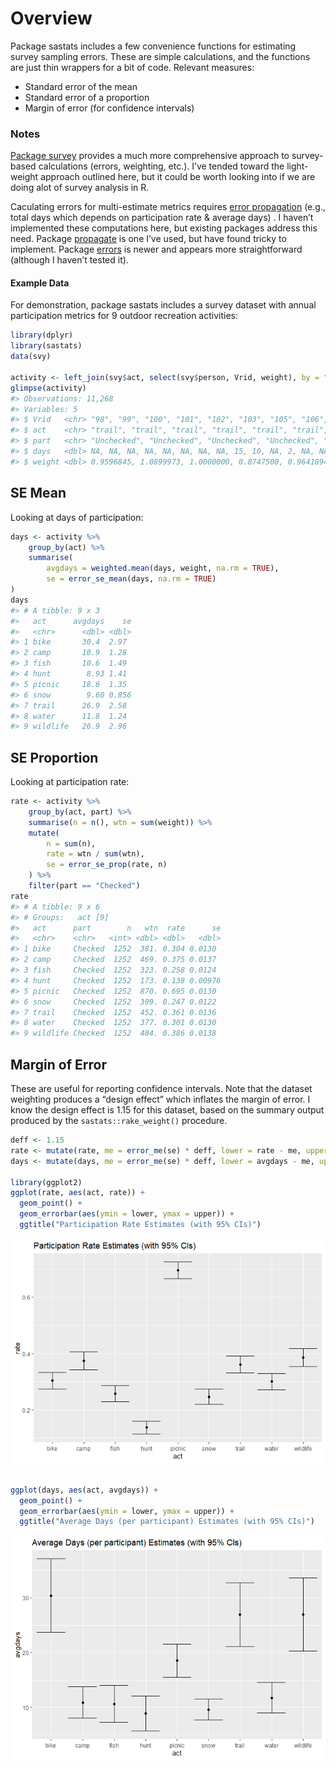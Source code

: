 
<!-- .md is generated from .Rmd. Please edit that file -->

# Overview

Package sastats includes a few convenience functions for estimating
survey sampling errors. These are simple calculations, and the functions
are just thin wrappers for a bit of code. Relevant measures:

  - Standard error of the mean
  - Standard error of a proportion
  - Margin of error (for confidence intervals)

### Notes

[Package
survey](https://cran.r-project.org/web/packages/survey/index.html)
provides a much more comprehensive approach to survey-based calculations
(errors, weighting, etc.). I’ve tended toward the light-weight approach
outlined here, but it could be worth looking into if we are doing alot
of survey analysis in R.

Caculating errors for multi-estimate metrics requires [error
propagation](https://en.wikipedia.org/wiki/Propagation_of_uncertainty)
(e.g., total days which depends on participation rate & average days) .
I haven’t implemented these computations here, but existing packages
address this need. Package
[propagate](https://cran.r-project.org/web/packages/propagate/index.html)
is one I’ve used, but have found tricky to implement. Package
[errors](https://github.com/r-quantities/errors) is newer and appears
more straightforward (although I haven’t tested it).

#### Example Data

For demonstration, package sastats includes a survey dataset with annual
participation metrics for 9 outdoor recreation activities:

``` r
library(dplyr)
library(sastats)
data(svy)

activity <- left_join(svy$act, select(svy$person, Vrid, weight), by = "Vrid")
glimpse(activity)
#> Observations: 11,268
#> Variables: 5
#> $ Vrid   <chr> "98", "99", "100", "101", "102", "103", "105", "106", "107",...
#> $ act    <chr> "trail", "trail", "trail", "trail", "trail", "trail", "trail...
#> $ part   <chr> "Unchecked", "Unchecked", "Unchecked", "Unchecked", "Uncheck...
#> $ days   <dbl> NA, NA, NA, NA, NA, NA, NA, NA, 15, 10, NA, 2, NA, NA, 10, N...
#> $ weight <dbl> 0.9596845, 1.0899973, 1.0000000, 0.8747500, 0.9641894, 0.924...
```

## SE Mean

Looking at days of participation:

``` r
days <- activity %>%
    group_by(act) %>% 
    summarise(
        avgdays = weighted.mean(days, weight, na.rm = TRUE),
        se = error_se_mean(days, na.rm = TRUE)
)
days
#> # A tibble: 9 x 3
#>   act      avgdays    se
#>   <chr>      <dbl> <dbl>
#> 1 bike       30.4  2.97 
#> 2 camp       10.9  1.28 
#> 3 fish       10.6  1.49 
#> 4 hunt        8.93 1.41 
#> 5 picnic     18.6  1.35 
#> 6 snow        9.60 0.856
#> 7 trail      26.9  2.58 
#> 8 water      11.8  1.24 
#> 9 wildlife   26.9  2.96
```

## SE Proportion

Looking at participation rate:

``` r
rate <- activity %>%
    group_by(act, part) %>%
    summarise(n = n(), wtn = sum(weight)) %>%
    mutate(
        n = sum(n), 
        rate = wtn / sum(wtn),
        se = error_se_prop(rate, n)
    ) %>%
    filter(part == "Checked")
rate
#> # A tibble: 9 x 6
#> # Groups:   act [9]
#>   act      part        n   wtn  rate      se
#>   <chr>    <chr>   <int> <dbl> <dbl>   <dbl>
#> 1 bike     Checked  1252  381. 0.304 0.0130 
#> 2 camp     Checked  1252  469. 0.375 0.0137 
#> 3 fish     Checked  1252  323. 0.258 0.0124 
#> 4 hunt     Checked  1252  173. 0.138 0.00976
#> 5 picnic   Checked  1252  870. 0.695 0.0130 
#> 6 snow     Checked  1252  309. 0.247 0.0122 
#> 7 trail    Checked  1252  452. 0.361 0.0136 
#> 8 water    Checked  1252  377. 0.301 0.0130 
#> 9 wildlife Checked  1252  484. 0.386 0.0138
```

## Margin of Error

These are useful for reporting confidence intervals. Note that the
dataset weighting produces a “design effect” which inflates the margin
of error. I know the design effect is 1.15 for this dataset, based on
the summary output produced by the `sastats::rake_weight()` procedure.

``` r
deff <- 1.15
rate <- mutate(rate, me = error_me(se) * deff, lower = rate - me, upper = rate + me)
days <- mutate(days, me = error_me(se) * deff, lower = avgdays - me, upper = avgdays + me)

library(ggplot2)
ggplot(rate, aes(act, rate)) +
  geom_point() +
  geom_errorbar(aes(ymin = lower, ymax = upper)) +
  ggtitle("Participation Rate Estimates (with 95% CIs)")
```

![](errors_files/figure-gfm/unnamed-chunk-6-1.png)<!-- -->

``` r

ggplot(days, aes(act, avgdays)) +
  geom_point() +
  geom_errorbar(aes(ymin = lower, ymax = upper)) +
  ggtitle("Average Days (per participant) Estimates (with 95% CIs)")
```

![](errors_files/figure-gfm/unnamed-chunk-6-2.png)<!-- -->
